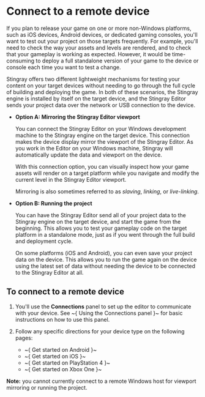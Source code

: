 # Connect to a remote device

If you plan to release your game on one or more non-Windows platforms, such as iOS devices, Android devices, or dedicated gaming consoles, you'll want to test out your project on those targets frequently. For example, you'll need to check the way your assets and levels are rendered, and to check that your gameplay is working as expected. However, it would be time-consuming to deploy a full standalone version of your game to the device or console each time you want to test a change.

Stingray offers two different lightweight mechanisms for testing your content on your target devices without needing to go through the full cycle of building and deploying the game. In both of these scenarios, the Stingray engine is installed by itself on the target device, and the Stingray Editor sends your project data over the network or USB connection to the device.

-   **Option A: Mirroring the Stingray Editor viewport**

    You can connect the Stingray Editor on your Windows development machine to the Stingray engine on the target device. This connection makes the device display mirror the viewport of the Stingray Editor. As you work in the Editor on your Windows machine, Stingray will automatically update the data and viewport on the device.

    With this connection option, you can visually inspect how your game assets will render on a target platform while you navigate and modify the current level in the Stingray Editor viewport.

    Mirroring is also sometimes referred to as *slaving*, *linking*, or *live-linking*.

-   **Option B: Running the project**

    You can have the Stingray Editor send all of your project data to the Stingray engine on the target device, and start the game from the beginning. This allows you to test your gameplay code on the target platform in a standalone mode, just as if you went through the full build and deployment cycle.

    On some platforms (iOS and Android), you can even save your project data on the device. This allows you to run the game again on the device using the latest set of data without needing the device to be connected to the Stingray Editor at all.

## To connect to a remote device

1.	You'll use the **Connections** panel to set up the editor to communicate with your device. See ~{ Using the Connections panel }~ for basic instructions on how to use this panel.

2.	Follow any specific directions for your device type on the following pages:

	-	~{ Get started on Android }~
	-	~{ Get started on iOS }~
	-	~{ Get started on PlayStation 4 }~
	-	~{ Get started on Xbox One }~

**Note:** you cannot currently connect to a remote Windows host for viewport mirroring or running the project.
